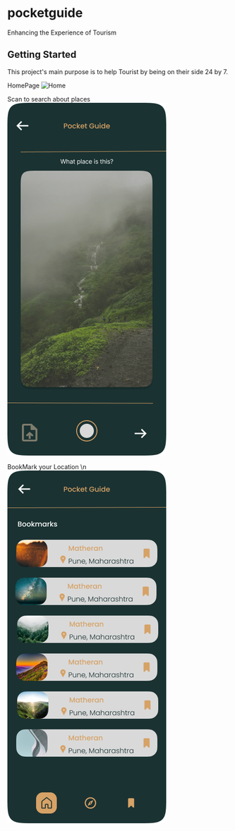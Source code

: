 # pocketguide

Enhancing the Experience of Tourism

## Getting Started

This project's main purpose is to help Tourist by being on their side 24 by 7.

HomePage
![Home](homePage.png)

Scan to search about places
![scanner](scanner.png) 

BookMark your Location \n
![BookMarks](bookmark.png)

